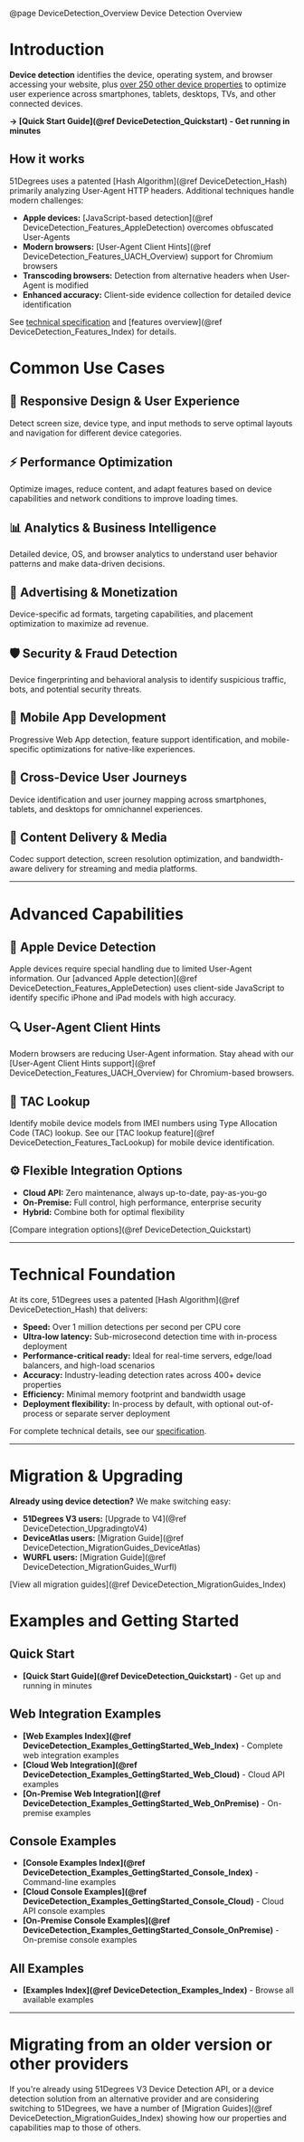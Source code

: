 @page DeviceDetection_Overview Device Detection Overview

# Introduction

**Device detection** identifies the device, operating system, and browser accessing your website, plus [over 250 other device properties](https://51degrees.com/developers/property-dictionary) to optimize user experience across smartphones, tablets, desktops, TVs, and other connected devices.

**→ [Quick Start Guide](@ref DeviceDetection_Quickstart) - Get running in minutes**

## How it works

51Degrees uses a patented [Hash Algorithm](@ref DeviceDetection_Hash) primarily analyzing User-Agent HTTP headers. Additional techniques handle modern challenges:

* **Apple devices:** [JavaScript-based detection](@ref DeviceDetection_Features_AppleDetection) overcomes obfuscated User-Agents
* **Modern browsers:** [User-Agent Client Hints](@ref DeviceDetection_Features_UACH_Overview) support for Chromium browsers  
* **Transcoding browsers:** Detection from alternative headers when User-Agent is modified
* **Enhanced accuracy:** Client-side evidence collection for detailed device identification

See [technical specification](https://github.com/51Degrees/specifications/blob/main/device-detection-specification/README.md) and [features overview](@ref DeviceDetection_Features_Index) for details.

# Common Use Cases

## 🎨 Responsive Design & User Experience
Detect screen size, device type, and input methods to serve optimal layouts and navigation for different device categories.

## ⚡ Performance Optimization  
Optimize images, reduce content, and adapt features based on device capabilities and network conditions to improve loading times.

## 📊 Analytics & Business Intelligence
Detailed device, OS, and browser analytics to understand user behavior patterns and make data-driven decisions.

## 🎯 Advertising & Monetization
Device-specific ad formats, targeting capabilities, and placement optimization to maximize ad revenue.

## 🛡️ Security & Fraud Detection
Device fingerprinting and behavioral analysis to identify suspicious traffic, bots, and potential security threats.

## 📱 Mobile App Development
Progressive Web App detection, feature support identification, and mobile-specific optimizations for native-like experiences.

## 🔄 Cross-Device User Journeys
Device identification and user journey mapping across smartphones, tablets, and desktops for omnichannel experiences.

## 🎵 Content Delivery & Media
Codec support detection, screen resolution optimization, and bandwidth-aware delivery for streaming and media platforms.

---

# Advanced Capabilities

## 🍎 Apple Device Detection
Apple devices require special handling due to limited User-Agent information. Our [advanced Apple detection](@ref DeviceDetection_Features_AppleDetection) uses client-side JavaScript to identify specific iPhone and iPad models with high accuracy.

## 🔍 User-Agent Client Hints
Modern browsers are reducing User-Agent information. Stay ahead with our [User-Agent Client Hints support](@ref DeviceDetection_Features_UACH_Overview) for Chromium-based browsers.

## 📱 TAC Lookup
Identify mobile device models from IMEI numbers using Type Allocation Code (TAC) lookup. See our [TAC lookup feature](@ref DeviceDetection_Features_TacLookup) for mobile device identification.

## ⚙️ Flexible Integration Options
- **Cloud API:** Zero maintenance, always up-to-date, pay-as-you-go
- **On-Premise:** Full control, high performance, enterprise security
- **Hybrid:** Combine both for optimal flexibility

[Compare integration options](@ref DeviceDetection_Quickstart)

---

# Technical Foundation

At its core, 51Degrees uses a patented [Hash Algorithm](@ref DeviceDetection_Hash) that delivers:
- **Speed:** Over 1 million detections per second per CPU core
- **Ultra-low latency:** Sub-microsecond detection time with in-process deployment
- **Performance-critical ready:** Ideal for real-time servers, edge/load balancers, and high-load scenarios
- **Accuracy:** Industry-leading detection rates across 400+ device properties  
- **Efficiency:** Minimal memory footprint and bandwidth usage
- **Deployment flexibility:** In-process by default, with optional out-of-process or separate server deployment

For complete technical details, see our [specification](https://github.com/51Degrees/specifications/blob/main/device-detection-specification/README.md).

---

# Migration & Upgrading

**Already using device detection?** We make switching easy:

- **51Degrees V3 users:** [Upgrade to V4](@ref DeviceDetection_UpgradingtoV4)
- **DeviceAtlas users:** [Migration Guide](@ref DeviceDetection_MigrationGuides_DeviceAtlas)  
- **WURFL users:** [Migration Guide](@ref DeviceDetection_MigrationGuides_Wurfl)

[View all migration guides](@ref DeviceDetection_MigrationGuides_Index)

# Examples and Getting Started

## Quick Start
- **[Quick Start Guide](@ref DeviceDetection_Quickstart)** - Get up and running in minutes

## Web Integration Examples  
- **[Web Examples Index](@ref DeviceDetection_Examples_GettingStarted_Web_Index)** - Complete web integration examples
- **[Cloud Web Integration](@ref DeviceDetection_Examples_GettingStarted_Web_Cloud)** - Cloud API examples
- **[On-Premise Web Integration](@ref DeviceDetection_Examples_GettingStarted_Web_OnPremise)** - On-premise examples

## Console Examples
- **[Console Examples Index](@ref DeviceDetection_Examples_GettingStarted_Console_Index)** - Command-line examples
- **[Cloud Console Examples](@ref DeviceDetection_Examples_GettingStarted_Console_Cloud)** - Cloud API console examples  
- **[On-Premise Console Examples](@ref DeviceDetection_Examples_GettingStarted_Console_OnPremise)** - On-premise console examples

## All Examples
- **[Examples Index](@ref DeviceDetection_Examples_Index)** - Browse all available examples

---

# Migrating from an older version or other providers

If you're already using 51Degrees V3 Device Detection API, or a device detection solution from an alternative provider and are considering switching to 51Degrees, we have a number of [Migration Guides](@ref DeviceDetection_MigrationGuides_Index) showing how our properties and capabilities map to those of others.